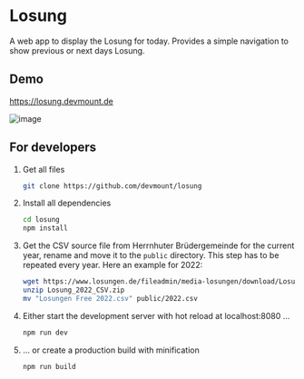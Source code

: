 # Losung

A web app to display the Losung for today. Provides a simple navigation to show previous or next days Losung.

## Demo

<https://losung.devmount.de>

![image](https://github.com/devmount/losung/assets/5441654/9f6ac699-da2f-4cd0-8910-d002c192c1e6)

## For developers

1. Get all files

    ```bash
    git clone https://github.com/devmount/losung
    ```

2. Install all dependencies

    ```bash
    cd losung
    npm install
    ```

3. Get the CSV source file from Herrnhuter Brüdergemeinde for the current year, rename and move it to the `public` directory. This step has to be repeated every year. Here an example for 2022:

    ```bash
    wget https://www.losungen.de/fileadmin/media-losungen/download/Losung_2022_CSV.zip
    unzip Losung_2022_CSV.zip
    mv "Losungen Free 2022.csv" public/2022.csv
    ```

4. Either start the development server with hot reload at localhost:8080 ...

    ```bash
    npm run dev
    ```

5. ... or create a production build with minification

    ```bash
    npm run build
    ```
